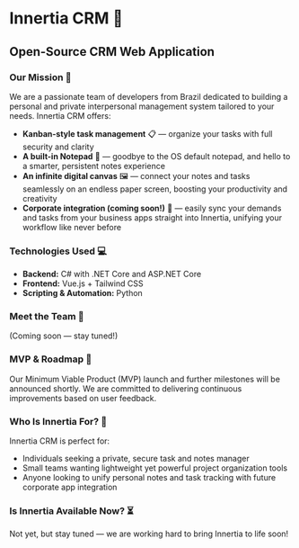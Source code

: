 # Innertia CRM 🚀  
## Open-Source CRM Web Application  

### Our Mission 🎯  
We are a passionate team of developers from Brazil dedicated to building a personal and private interpersonal management system tailored to your needs. Innertia CRM offers:  

- **Kanban-style task management** 📋 — organize your tasks with full security and clarity  
- **A built-in Notepad** 📝 — goodbye to the OS default notepad, and hello to a smarter, persistent notes experience  
- **An infinite digital canvas** 🖼️ — connect your notes and tasks seamlessly on an endless paper screen, boosting your productivity and creativity  
- **Corporate integration (coming soon!)** 🔗 — easily sync your demands and tasks from your business apps straight into Innertia, unifying your workflow like never before  

### Technologies Used 💻  
- **Backend:** C# with .NET Core and ASP.NET Core  
- **Frontend:** Vue.js + Tailwind CSS  
- **Scripting & Automation:** Python  

### Meet the Team 👥  
(Coming soon — stay tuned!)  

### MVP & Roadmap 📅  
Our Minimum Viable Product (MVP) launch and further milestones will be announced shortly. We are committed to delivering continuous improvements based on user feedback.  

### Who Is Innertia For? 🎯  
Innertia CRM is perfect for:  
- Individuals seeking a private, secure task and notes manager  
- Small teams wanting lightweight yet powerful project organization tools  
- Anyone looking to unify personal notes and task tracking with future corporate app integration  

### Is Innertia Available Now? ⏳  
Not yet, but stay tuned — we are working hard to bring Innertia to life soon!
